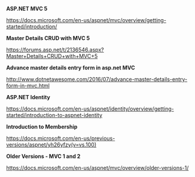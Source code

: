 <b> ASP.NET MVC 5 </b>

https://docs.microsoft.com/en-us/aspnet/mvc/overview/getting-started/introduction/

<b>Master Details CRUD with MVC 5</b>

https://forums.asp.net/t/2136546.aspx?Master+Details+CRUD+with+MVC+5

<b>Advance master details entry form in asp.net MVC</b>


http://www.dotnetawesome.com/2016/07/advance-master-details-entry-form-in-mvc.html

<b>ASP.NET Identity</b>

https://docs.microsoft.com/en-us/aspnet/identity/overview/getting-started/introduction-to-aspnet-identity


<b>Introduction to Membership</b>

https://docs.microsoft.com/en-us/previous-versions/aspnet/yh26yfzy(v=vs.100)


<b>Older Versions - MVC 1 and 2</b>

https://docs.microsoft.com/en-us/aspnet/mvc/overview/older-versions-1/
